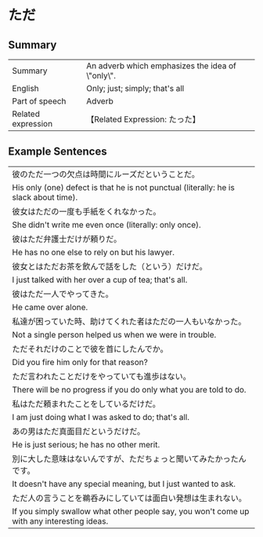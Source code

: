 # ただ

## Summary

<table><tr>   <td>Summary</td>   <td>An adverb which emphasizes the idea of \"only\".</td></tr><tr>   <td>English</td>   <td>Only; just; simply; that's all</td></tr><tr>   <td>Part of speech</td>   <td>Adverb</td></tr><tr>   <td>Related expression</td>   <td>【Related Expression: たった】</td></tr></table>

## Example Sentences

<table><tr><td>彼のただ一つの欠点は時間にルーズだということだ。</td></tr><tr><td>His only (one) defect is that he is not punctual (literally: he is slack about time).</td></tr><tr><td>彼女はただの一度も手紙をくれなかった。</td></tr><tr><td>She didn't write me even once (literally: only once).</td></tr><tr><td>彼はただ弁護士だけが頼りだ。</td></tr><tr><td>He has no one else to rely on but his lawyer.</td></tr><tr><td>彼女とはただお茶を飲んで話をした（という）だけだ。</td></tr><tr><td>I just talked with her over a cup of tea; that's all.</td></tr><tr><td>彼はただ一人でやってきた。</td></tr><tr><td>He came over alone.</td></tr><tr><td>私達が困っていた時、助けてくれた者はただの一人もいなかった。</td></tr><tr><td>Not a single person helped us when we were in trouble.</td></tr><tr><td>ただそれだけのことで彼を首にしたんでか。</td></tr><tr><td>Did you fire him only for that reason?</td></tr><tr><td>ただ言われたことだけをやっていても進歩はない。</td></tr><tr><td>There will be no progress if you do only what you are told to do.</td></tr><tr><td>私はただ頼まれたことをしているだけだ。</td></tr><tr><td>I am just doing what I was asked to do; that's all.</td></tr><tr><td>あの男はただ真面目だというだけだ。</td></tr><tr><td>He is just serious; he has no other merit.</td></tr><tr><td>別に大した意味はないんですが、ただちょっと聞いてみたかったんです。</td></tr><tr><td>It doesn't have any special meaning, but I just wanted to ask.</td></tr><tr><td>ただ人の言うことを鵜呑みにしていては面白い発想は生まれない。</td></tr><tr><td>If you simply swallow what other people say, you won't come up with any interesting ideas.</td></tr></table>

